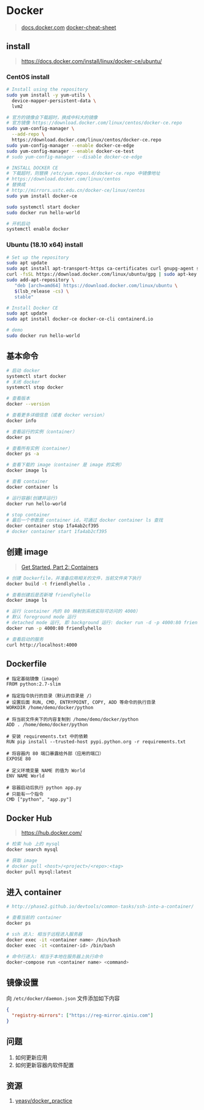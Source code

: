 # Docker

> [docs.docker.com](https://docs.docker.com)
> [docker-cheat-sheet](https://github.com/wsargent/docker-cheat-sheet)

## install

> <https://docs.docker.com/install/linux/docker-ce/ubuntu/>

### CentOS install

```bash
# Install using the repository
sudo yum install -y yum-utils \
  device-mapper-persistent-data \
  lvm2

# 官方的镜像会下载超时，换成中科大的镜像
# 官方镜像 https://download.docker.com/linux/centos/docker-ce.repo
sudo yum-config-manager \
  --add-repo \
  https://download.docker.com/linux/centos/docker-ce.repo
sudo yum-config-manager --enable docker-ce-edge
sudo yum-config-manager --enable docker-ce-test
# sudo yum-config-manager --disable docker-ce-edge

# INSTALL DOCKER CE
# 下载超时，则替换 /etc/yum.repos.d/docker-ce.repo 中镜像地址
# https://download.docker.com/linux/centos
# 替换成
# http://mirrors.ustc.edu.cn/docker-ce/linux/centos
sudo yum install docker-ce

sudo systemctl start docker
sudo docker run hello-world

# 开机启动
systemctl enable docker
```

### Ubuntu (18.10 x64) install

```bash
# Set up the repository
sudo apt update
sudo apt install apt-transport-https ca-certificates curl gnupg-agent software-properties-common
curl -fsSL https://download.docker.com/linux/ubuntu/gpg | sudo apt-key add -
sudo add-apt-repository \
   "deb [arch=amd64] https://download.docker.com/linux/ubuntu \
   $(lsb_release -cs) \
   stable"

# Install Docker CE
sudo apt update
sudo apt install docker-ce docker-ce-cli containerd.io

# demo
sudo docker run hello-world
```

## 基本命令

```bash
# 启动 docker
systemctl start docker
# 关闭 docker
systemctl stop docker

# 查看版本
docker --version

# 查看更多详细信息（或者 docker version）
docker info

# 查看运行的实例（container）
docker ps

# 查看所有实例（container）
docker ps -a

# 查看下载的 image（container 是 image 的实例）
docker image ls

# 查看 container
docker container ls

# 运行容器(创建并运行)
docker run hello-world

# stop container
# 最后一个参数是 container id，可通过 docker container ls 查找
docker container stop 1fa4ab2cf395
# docker container start 1fa4ab2cf395
```

## 创建 image

> [Get Started, Part 2: Containers](https://docs.docker.com/get-started/part2/)

```bash
# 创建 Dockerfile，并准备应用相关的文件，当前文件夹下执行
docker build -t friendlyhello .

# 查看创建后是否新增 friendlyhello
docker image ls

# 运行（container 内的 80 映射到系统实际可访问的 4000）
# 默认 foreground mode 运行
# detached mode 运行, 即 background 运行: docker run -d -p 4000:80 friendlyhello
docker run -p 4000:80 friendlyhello

# 查看启动的服务
curl http://localhost:4000
```

## Dockerfile

```text
# 指定基础镜像（image）
FROM python:2.7-slim

# 指定指令执行的目录（默认的目录是 /）
# 设置后面 RUN, CMD, ENTRYPOINT, COPY, ADD 等命令的执行目录
WORKDIR /home/demo/docker/python

# 将当前文件夹下的内容复制到 /home/demo/docker/python
ADD . /home/demo/docker/python

# 安装 requirements.txt 中的依赖
RUN pip install --trusted-host pypi.python.org -r requirements.txt

# 将容器内 80 端口暴露给外部（应用的端口）
EXPOSE 80

# 定义环境变量 NAME 的值为 World
ENV NAME World

# 容器启动后执行 python app.py
# 只能有一个指令
CMD ["python", "app.py"]
```

## Docker Hub

> <https://hub.docker.com/>

```bash
# 检索 hub 上的 mysql
docker search mysql

# 获取 image
# docker pull <host>/<project>/<repo>:<tag>
docker pull mysql:latest
```

## 进入 container

```bash
# http://phase2.github.io/devtools/common-tasks/ssh-into-a-container/

# 查看当前的 container
docker ps

# ssh 进入: 相当于远程进入服务器
docker exec -it <container name> /bin/bash
docker exec -it <container-id> /bin/bash

# 命令行进入: 相当于本地在服务器上执行命令
docker-compose run <container name> <command>
```

## 镜像设置

向 `/etc/docker/daemon.json` 文件添加如下内容

```json
{
  "registry-mirrors": ["https://reg-mirror.qiniu.com"]
}
```

## 问题

1. 如何更新应用
2. 如何更新容器内软件配置

## 资源

1. [yeasy/docker_practice](https://github.com/yeasy/docker_practice)